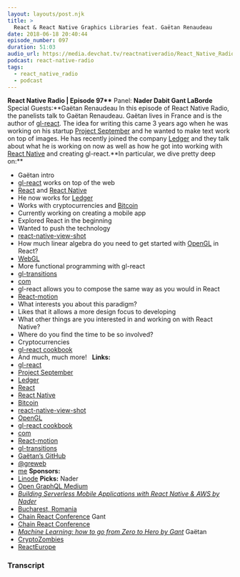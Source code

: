 ```yaml
---
layout: layouts/post.njk
title: >
  React & React Native Graphics Libraries feat. Gaëtan Renaudeau
date: 2018-06-18 20:40:44
episode_number: 097
duration: 51:03
audio_url: https://media.devchat.tv/reactnativeradio/React_Native_Radio_Episode_97.mp3
podcast: react-native-radio
tags:
  - react_native_radio
  - podcast
---
```


**React Native Radio | Episode 97\*\*** Panel: **Nader Dabit Gant LaBorde** Special Guests:**Gaëtan Renaudeau In this episode of React Native Radio, the panelists talk to Gaëtan Renaudeau. Gaëtan lives in France and is the author of [gl-react](https://github.com/gre/gl-react). The idea for writing this came 3 years ago when he was working on his startup [Project September](https://www.instagram.com/projectseptember/?hl=en) and he wanted to make text work on top of images. He has recently joined the company [Ledger](https://www.ledgerwallet.com/) and they talk about what he is working on now as well as how he got into working with [React Native](https://facebook.github.io/react-native/) and creating gl-react.**In particular, we dive pretty deep on:\*\*

- Gaëtan intro
- [gl-react](https://github.com/gre/gl-react) works on top of the web
- [React](https://reactjs.org/) and [React Native](https://facebook.github.io/react-native/)
- He now works for [Ledger](Ledger)
- Works with cryptocurrencies and [Bitcoin](https://bitcoin.org/en/)
- Currently working on creating a mobile app
- Explored React in the beginning
- Wanted to push the technology
- [react-native-view-shot](https://github.com/gre/react-native-view-shot)
- How much linear algebra do you need to get started with [OpenGL](https://www.opengl.org/) in React?
- [WebGL](https://get.webgl.org/)
- More functional programming with gl-react
- [gl-transitions](https://gl-transitions.com/)
- [com](https://glslsandbox.com/)
- gl-react allows you to compose the same way as you would in React
- [React-motion](https://github.com/chenglou/react-motion)
- What interests you about this paradigm?
- Likes that it allows a more design focus to developing
- What other things are you interested in and working on with React Native?
- Where do you find the time to be so involved?
- Cryptocurrencies
- [gl-react cookbook](https://gl-react-cookbook.surge.sh/)
- And much, much more!
  &nbsp; **Links:**
- [gl-react](https://github.com/gre/gl-react)
- [Project September](https://www.instagram.com/projectseptember/?hl=en)
- [Ledger](https://www.ledgerwallet.com/)
- [React](https://reactjs.org/)
- [React Native](https://facebook.github.io/react-native/)
- [Bitcoin](https://bitcoin.org/en/)
- [react-native-view-shot](https://github.com/gre/react-native-view-shot)
- [OpenGL](https://www.opengl.org/)
- [gl-react cookbook](https://gl-react-cookbook.surge.sh/)
- [com](https://glslsandbox.com/)
- [React-motion](https://github.com/chenglou/react-motion)
- [gl-transitions](https://gl-transitions.com/)
- [Gaëtan’s GitHub](https://github.com/gre)
- [@greweb](https://twitter.com/greweb)
- [me](https://greweb.me/)
  **Sponsors:**
- [Linode](https://promo.linode.com/reactnativeradio/)
  **Picks:** Nader
- [Open GraphQL Medium](https://medium.com/open-graphql)
- _[Building Serverless Mobile Applications with React Native & AWS by Nader](https://medium.com/react-native-training/building-serverless-mobile-applications-with-react-native-aws-740ecf719fce)_
- [Bucharest, Romania](https://romaniatourism.com/Bucharest.html)
- [Chain React Conference](https://infinite.red/ChainReactConf)
  Gant
- [Chain React Conference](https://infinite.red/ChainReactConf)
- _[Machine Learning: how to go from Zero to Hero by Gant](https://medium.freecodecamp.org/machine-learning-how-to-go-from-zero-to-hero-40e26f8aa6da)_
  Gaëtan
- [CryptoZombies](https://cryptozombies.io/)
- [ReactEurope](https://www.react-europe.org/)

### Transcript

